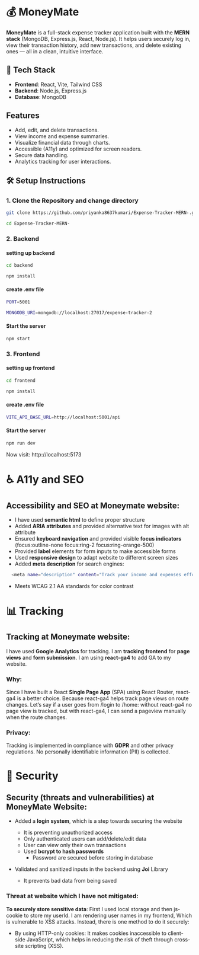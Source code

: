 # 💰 MoneyMate

**MoneyMate** is a full-stack expense tracker application built with the **MERN stack** (MongoDB, Express.js, React, Node.js). It helps users securely log in, view their transaction history, add new transactions, and delete existing ones — all in a clean, intuitive interface.

## 🚀 Tech Stack

- **Frontend**: React, Vite, Tailwind CSS
- **Backend**: Node.js, Express.js
- **Database**: MongoDB

## Features

- Add, edit, and delete transactions.
- View income and expense summaries.
- Visualize financial data through charts.
- Accessible (A11y) and optimized for screen readers.
- Secure data handling.
- Analytics tracking for user interactions.


## 🛠️ Setup Instructions

### 1. Clone the Repository and change directory

```bash
git clone https://github.com/priyanka8637kumari/Expense-Tracker-MERN-.git

cd Expense-Tracker-MERN-
```

### 2. Backend 
  #### setting up backend

```bash
cd backend

npm install
```
  #### create .env file

```bash
PORT=5001

MONGODB_URI=mongodb://localhost:27017/expense-tracker-2
```
  #### Start the server
  ```bash
npm start
```

### 3. Frontend
  #### setting up frontend

```bash
cd frontend

npm install
```
  #### create .env file

```bash
VITE_API_BASE_URL=http://localhost:5001/api
```  

  #### Start the server
  ```bash
npm run dev
```
Now visit: http://localhost:5173



# ♿ A11y and SEO
 ## Accessibility and SEO at Moneymate website:
- I have used **semantic html** to define proper structure
- Added **ARIA attributes** and provided alternative text for images with alt attribute
- Ensured **keyboard navigation** and provided visible **focus indicators** (focus:outline-none focus:ring-2 focus:ring-orange-500)
- Provided **label** elements for form inputs to make accessible forms
- Used **responsive design** to adapt website to different screen sizes
- Added **meta description** for search engines:
```bash
  <meta name="description" content="Track your income and expenses effortlessly with our Expense Tracker app. Manage your finances with ease." />
```
- Meets WCAG 2.1 AA standards for color contrast


# 📊 Tracking
 ## Tracking at Moneymate website:
 
I have used **Google Analytics** for tracking. I am **tracking frontend** for **page views** and **form submission**. I am using **react-ga4** to add GA to my website. 
### Why: 

Since I have built a React **Single Page App** (SPA) using React Router, react-ga4 is a better choice. Because react-ga4 helps track page views on route changes.
Let’s say if a user goes from /login to /home: without react-ga4 no page view is tracked, but with react-ga4, I can send a pageview manually when the route changes.

### Privacy:

Tracking is implemented in compliance with **GDPR** and other privacy regulations. No personally identifiable information (PII) is collected.


# 🔐 Security
  ## Security (threats and vulnerabilities) at MoneyMate Website:
  
 - Added a **login system**, which is a step towards securing the website
      - It is preventing unauthorized access
      - Only authenticated users can add/delete/edit data
      - User can view only their own transactions
      - Used **bcrypt to hash passwords**
          - Password are secured before storing in database
        
 - Validated and sanitized inputs in the backend using **Joi** Library
      - It prevents bad data from being saved


### Threat at website which I have not mitigated:

  **To securely store sensitive data**: First I used local storage and then js-cookie to store my userId. I am rendering user names in my frontend, Which is vulnerable to XSS attacks. Instead, there is one method to do it securely:
   - By using HTTP-only cookies: It makes cookies inaccessible to client-side JavaScript, which helps in reducing the risk of theft through cross-site scripting (XSS).
  




